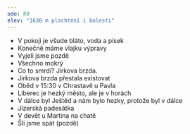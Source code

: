 ```yaml
---
odo: 80
elev: "1630 m plachtění i bolesti"
---
```


- V pokoji je všude bláto, voda a písek
- Konečně máme vlajku výpravy
- Vyjeli jsme pozdě
- Všechno mokrý
- Co to smrdí? Jirkova brzda.
- Jirkova brzda přestala existovat
- Oběd v 15:30 v Chrastavě u Pavla
- Liberec je hezký město, ale je v horách
- V dálce byl Ještěd a nám bylo hezky, protože byl v dálce
- Jizerská padesátka
- V devět u Martina na chatě
- Šli jsme spát (pozdě)
